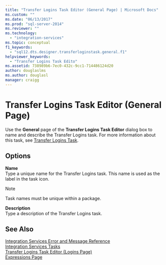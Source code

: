 ```yaml
---
title: "Transfer Logins Task Editor (General Page) | Microsoft Docs"
ms.custom: ""
ms.date: "06/13/2017"
ms.prod: "sql-server-2014"
ms.reviewer: ""
ms.technology: 
  - "integration-services"
ms.topic: conceptual
f1_keywords: 
  - "sql12.dts.designer.transferloginstask.general.f1"
helpviewer_keywords: 
  - "Transfer Logins Task Edito"
ms.assetid: 738989b6-7ec0-432c-9cc1-714486124d20
author: douglaslms
ms.author: douglasl
manager: craigg
---
```

# Transfer Logins Task Editor (General Page)
  Use the **General** page of the **Transfer Logins Task Editor** dialog box to name and describe the Transfer Logins task. For more information about this task, see [Transfer Logins Task](control-flow/transfer-logins-task.md).  
  
## Options  
 **Name**  
 Type a unique name for the Transfer Logins task. This name is used as the label in the task icon.  
  
> [!NOTE]  
>  Task names must be unique within a package.  
  
 **Description**  
 Type a description of the Transfer Logins task.  
  
## See Also  
 [Integration Services Error and Message Reference](../../2014/integration-services/integration-services-error-and-message-reference.md)   
 [Integration Services Tasks](control-flow/integration-services-tasks.md)   
 [Transfer Logins Task Editor &#40;Logins Page&#41;](../../2014/integration-services/transfer-logins-task-editor-logins-page.md)   
 [Expressions Page](expressions/expressions-page.md)  
  
  
